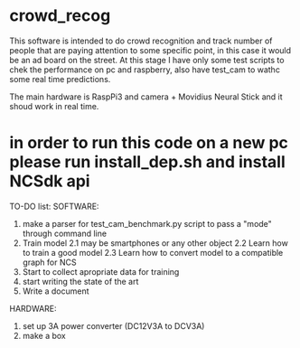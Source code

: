# crowd_recog

This software is intended to do crowd recognition and track number of people that are paying attention to some specific point, in this case it would be an ad board on the street.
At this stage I have only some test scripts to chek the performance on pc and raspberry, also have test_cam to wathc some real time predictions.

The main hardware is  RaspPi3 and camera + Movidius Neural Stick and it shoud work in real time.


# in order to run this code on a new pc please run install_dep.sh and install NCSdk api



TO-DO list:
SOFTWARE:
1. make a parser for test_cam_benchmark.py script to pass a "mode" through command line 
2. Train model
	2.1 may be smartphones or any other object
	2.2 Learn how to train a good model
	2.3 Learn how to convert model to a compatible graph for NCS
3. Start to collect apropriate data for training 
4. start writing the state of the art
5. Write a document
 

HARDWARE:
1. set up 3A power converter (DC12V3A to DCV3A)
2. make a box
